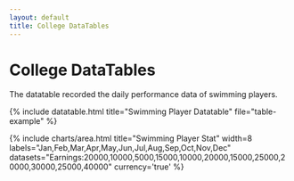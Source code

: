 ```yaml
---
layout: default
title: College DataTables
---
```


<!-- Page Heading -->
<h1 class="h3 mb-2 text-gray-800">College DataTables</h1>
<p class="mb-4">The datatable recorded the daily performance data of swimming players.</p>

{% include datatable.html title="Swimming Player Datatable" file="table-example" %}


<div class="row">
{% include charts/area.html title="Swimming Player Stat" width=8 labels="Jan,Feb,Mar,Apr,May,Jun,Jul,Aug,Sep,Oct,Nov,Dec" datasets="Earnings:20000,10000,5000,15000,10000,20000,15000,25000,20000,30000,25000,40000" currency='true' %}
</div>